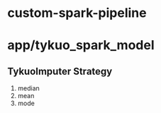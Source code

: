 # custom-spark-pipeline

# app/tykuo_spark_model
## TykuoImputer Strategy
1. median
2. mean
3. mode

